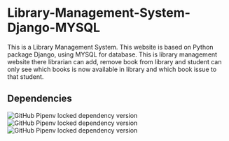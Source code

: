 # Library-Management-System-Django-MYSQL

This is a Library Management System. This website is based on Python package Django, using MYSQL for database. This is library management website there librarian can add, remove book from library and student can only see which books is now available in library and which book issue to that student.

## Dependencies

<img alt="GitHub Pipenv locked dependency version" src="https://img.shields.io/github/pipenv/locked/dependency-version/TejasJogi/Library-Management-System-Django-MYSQL/django?color=%23128a36"> 
<img alt="GitHub Pipenv locked dependency version" src="https://img.shields.io/github/pipenv/locked/dependency-version/TejasJogi/Library-Management-System-Django-MYSQL/mysqlclient?color=%233c76c2"> 
<img alt="GitHub Pipenv locked dependency version" src="https://img.shields.io/github/pipenv/locked/dependency-version/TejasJogi/Library-Management-System-Django-MYSQL/python-decouple?color=%23bf4757">
